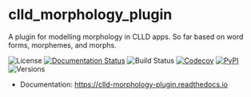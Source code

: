 # clld_morphology_plugin

A plugin for modelling morphology in CLLD apps. So far based on word forms, morphemes, and morphs.

![License](https://img.shields.io/github/license/fmatter/clld-morphology-plugin)
[![Documentation Status](https://readthedocs.org/projects/clld-morphology-plugin/badge/?version=latest)](https://clld-morphology-plugin.readthedocs.io/en/latest/?badge=latest)
![Build Status](https://img.shields.io/github/workflow/status/fmatter/clld-morphology-plugin/tests)
[![Codecov](https://img.shields.io/codecov/c/github/fmatter/clld-morphology-plugin)](https://app.codecov.io/gh/fmatter/clld-morphology-plugin/)
[![PyPI](https://img.shields.io/pypi/v/clld-morphology-plugin.svg)](https://pypi.org/project/clld-morphology-plugin)
![Versions](https://img.shields.io/pypi/pyversions/clld-morphology-plugin)

* Documentation: https://clld-morphology-plugin.readthedocs.io